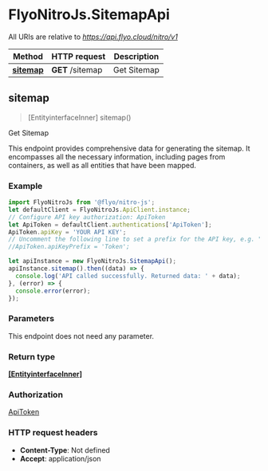 # FlyoNitroJs.SitemapApi

All URIs are relative to *https://api.flyo.cloud/nitro/v1*

Method | HTTP request | Description
------------- | ------------- | -------------
[**sitemap**](SitemapApi.md#sitemap) | **GET** /sitemap | Get Sitemap



## sitemap

> [EntityinterfaceInner] sitemap()

Get Sitemap

This endpoint provides comprehensive data for generating the sitemap. It encompasses all the necessary information, including pages from containers, as well as all entities that have been mapped.

### Example

```javascript
import FlyoNitroJs from '@flyo/nitro-js';
let defaultClient = FlyoNitroJs.ApiClient.instance;
// Configure API key authorization: ApiToken
let ApiToken = defaultClient.authentications['ApiToken'];
ApiToken.apiKey = 'YOUR API KEY';
// Uncomment the following line to set a prefix for the API key, e.g. "Token" (defaults to null)
//ApiToken.apiKeyPrefix = 'Token';

let apiInstance = new FlyoNitroJs.SitemapApi();
apiInstance.sitemap().then((data) => {
  console.log('API called successfully. Returned data: ' + data);
}, (error) => {
  console.error(error);
});

```

### Parameters

This endpoint does not need any parameter.

### Return type

[**[EntityinterfaceInner]**](EntityinterfaceInner.md)

### Authorization

[ApiToken](../README.md#ApiToken)

### HTTP request headers

- **Content-Type**: Not defined
- **Accept**: application/json

